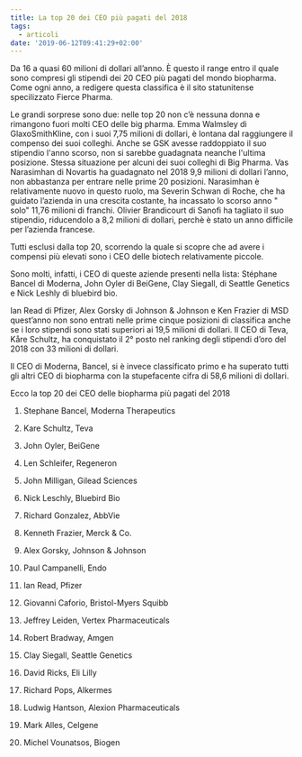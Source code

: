 ```yaml
---
title: La top 20 dei CEO più pagati del 2018
tags:
  - articoli
date: '2019-06-12T09:41:29+02:00'
---
```

Da 16 a quasi 60 milioni di dollari all’anno. È questo il range entro il quale sono compresi gli stipendi dei 20 CEO più pagati del mondo biopharma.  Come ogni anno, a redigere questa classifica è il sito statunitense specilizzato Fierce Pharma.

Le grandi sorprese sono due: nelle top 20 non c’è nessuna donna e rimangono fuori molti CEO delle big pharma. Emma Walmsley di GlaxoSmithKline, con i suoi 7,75 milioni di dollari, è lontana dal raggiungere il compenso dei suoi colleghi. Anche se GSK avesse raddoppiato il suo stipendio l'anno scorso, non si sarebbe guadagnata neanche l'ultima posizione. Stessa situazione per alcuni dei suoi colleghi di Big Pharma. Vas Narasimhan di Novartis ha guadagnato nel 2018 9,9 milioni di dollari l’anno, non abbastanza per entrare nelle prime 20 posizioni. Narasimhan è relativamente nuovo in questo ruolo, ma Severin Schwan di Roche, che ha guidato l’azienda in una crescita costante, ha incassato lo scorso anno " solo" 11,76 milioni di franchi. Olivier Brandicourt di Sanofi ha tagliato il suo stipendio, riducendolo a 8,2 milioni di dollari, perchè è stato un anno difficile per l’azienda francese. 

Tutti esclusi dalla top 20, scorrendo la quale si scopre che ad avere i compensi più elevati sono i CEO delle biotech relativamente piccole.

Sono molti, infatti, i CEO di queste aziende presenti nella lista: Stéphane Bancel di Moderna, John Oyler di BeiGene, Clay Siegall, di Seattle Genetics e Nick Leshly di bluebird bio.

Ian Read di Pfizer, Alex Gorsky di Johnson & Johnson e Ken Frazier di MSD quest’anno non sono entrati nelle prime cinque posizioni di classifica anche se i loro stipendi sono stati superiori ai 19,5 milioni di dollari. Il CEO di Teva, Kåre Schultz, ha conquistato il 2° posto nel ranking degli stipendi d’oro del 2018 con 33 milioni di dollari.

Il CEO di Moderna, Bancel, si è invece classificato primo e ha superato tutti gli altri CEO di biopharma con la stupefacente cifra di 58,6 milioni di dollari.

Ecco la top 20 dei CEO delle biopharma più pagati del 2018

1. Stephane Bancel, Moderna Therapeutics

2. Kare Schultz, Teva

3. John Oyler, BeiGene

4. Len Schleifer, Regeneron

5. John Milligan, Gilead Sciences

6. Nick Leschly, Bluebird Bio

7. Richard Gonzalez, AbbVie

8. Kenneth Frazier, Merck & Co.

9. Alex Gorsky, Johnson & Johnson

10. Paul Campanelli, Endo

11. Ian Read, Pfizer

12. Giovanni Caforio, Bristol-Myers Squibb

13. Jeffrey Leiden, Vertex Pharmaceuticals

14. Robert Bradway, Amgen

15. Clay Siegall, Seattle Genetics

16. David Ricks, Eli Lilly

17. Richard Pops, Alkermes

18. Ludwig Hantson, Alexion Pharmaceuticals

19. Mark Alles, Celgene

20. Michel Vounatsos, Biogen
